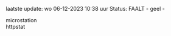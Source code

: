 laatste update: 
wo 06-12-2023 10:38   uur 
Status: FAALT - geel - 
<div class="service Y">microstation</div><div class="service G">httpstat</div>